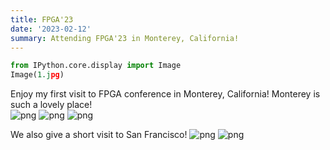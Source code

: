 ```yaml
---
title: FPGA'23
date: '2023-02-12'
summary: Attending FPGA'23 in Monterey, California!
---
```



<!-- ```python
from IPython.core.display import Image
Image('https://www.python.org/static/community_logos/python-logo-master-v3-TM-flattened.png')
``` -->
```python
from IPython.core.display import Image
Image(1.jpg)

```
Enjoy my first visit to FPGA conference in Monterey, California! Monterey is such a lovely place!   
![png](1.jpg)
![png](2.jpg)
![png](3.jpg)


We also give a short visit to San Francisco!
![png](4.jpg)
![png](5.jpg)

<!-- 
```python
print("Welcome to Academic!")
```

    Welcome to Academic!

## Organize your notebooks

Place the notebooks that you would like to publish in a `notebooks` folder at the root of your website.

## Import the notebooks into your site

```bash
pipx install academic
academic import 'notebooks/**.ipynb' content/post/ --verbose
```

The notebooks will be published to the folder you specify above. In this case, they will be published to your `content/post/` folder. -->
